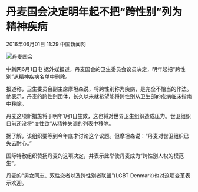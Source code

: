 # 丹麦国会决定明年起不把“跨性别”列为精神疾病

2016年06月01日 11:29 中国新闻网

![丹麦国会](http://i3.chinanews.com/2014/wap/images/top.png)

中新网6月1日电 据外媒报道，丹麦国会的卫生委员会议员决定，明年起把“跨性别”从精神疾病名单中删除。

报道称，卫生委员会副主席摩坦森说，将跨性别称为疾病，是完全不恰当的作法。他表示，丹麦的跨性别团体，长久以来就希望能将跨性别从卫生部的疾病临床指南中移除。

丹麦这项新措施将于明年1月1日生效，这也将对世界卫生组织造成压力。世卫组织目前还没将“变性欲”从精神失调的列表中移除。

据了解，该组织要等到今年底才讨论这个议题。但摩坦森说：“丹麦对世卫组织已失去耐心。”

国际特赦组织赞扬丹麦的这项决定，并表示此举使丹麦成为“跨性别人权的模范生”。

丹麦的“男女同志、双性恋者以及跨性别者联盟”(LGBT Denmark)也对这项变革表示欢迎。
